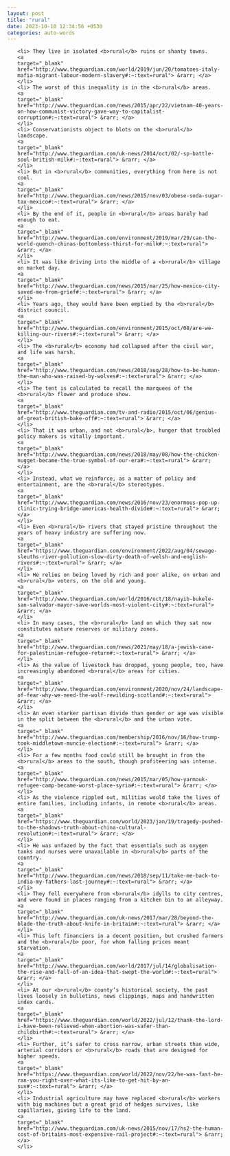 ```yaml
---
layout: post
title: "rural"
date: 2023-10-10 12:34:56 +0530
categories: auto-words
---
```

<ol>

    <li> They live in isolated <b>rural</b> ruins or shanty towns.
    <a 
    target="_blank" 
    href="http://www.theguardian.com/world/2019/jun/20/tomatoes-italy-mafia-migrant-labour-modern-slavery#:~:text=rural"> &rarr; </a>
    </li>
    <li> The worst of this inequality is in the <b>rural</b> areas.
    <a 
    target="_blank" 
    href="http://www.theguardian.com/news/2015/apr/22/vietnam-40-years-on-how-communist-victory-gave-way-to-capitalist-corruption#:~:text=rural"> &rarr; </a>
    </li>
    <li> Conservationists object to blots on the <b>rural</b> landscape.
    <a 
    target="_blank" 
    href="http://www.theguardian.com/uk-news/2014/oct/02/-sp-battle-soul-british-milk#:~:text=rural"> &rarr; </a>
    </li>
    <li> But in <b>rural</b> communities, everything from here is not cool.
    <a 
    target="_blank" 
    href="http://www.theguardian.com/news/2015/nov/03/obese-soda-sugar-tax-mexico#:~:text=rural"> &rarr; </a>
    </li>
    <li> By the end of it, people in <b>rural</b> areas barely had enough to eat.
    <a 
    target="_blank" 
    href="http://www.theguardian.com/environment/2019/mar/29/can-the-world-quench-chinas-bottomless-thirst-for-milk#:~:text=rural"> &rarr; </a>
    </li>
    <li> It was like driving into the middle of a <b>rural</b> village on market day.
    <a 
    target="_blank" 
    href="http://www.theguardian.com/news/2015/mar/25/how-mexico-city-saved-me-from-grief#:~:text=rural"> &rarr; </a>
    </li>
    <li> Years ago, they would have been emptied by the <b>rural</b> district council.
    <a 
    target="_blank" 
    href="http://www.theguardian.com/environment/2015/oct/08/are-we-killing-our-rivers#:~:text=rural"> &rarr; </a>
    </li>
    <li> The <b>rural</b> economy had collapsed after the civil war, and life was harsh.
    <a 
    target="_blank" 
    href="http://www.theguardian.com/news/2018/aug/28/how-to-be-human-the-man-who-was-raised-by-wolves#:~:text=rural"> &rarr; </a>
    </li>
    <li> The tent is calculated to recall the marquees of the <b>rural</b> flower and produce show.
    <a 
    target="_blank" 
    href="http://www.theguardian.com/tv-and-radio/2015/oct/06/genius-of-great-british-bake-off#:~:text=rural"> &rarr; </a>
    </li>
    <li> That it was urban, and not <b>rural</b>, hunger that troubled policy makers is vitally important.
    <a 
    target="_blank" 
    href="http://www.theguardian.com/news/2018/may/08/how-the-chicken-nugget-became-the-true-symbol-of-our-era#:~:text=rural"> &rarr; </a>
    </li>
    <li> Instead, what we reinforce, as a matter of policy and entertainment, are the <b>rural</b> stereotypes.
    <a 
    target="_blank" 
    href="http://www.theguardian.com/news/2016/nov/23/enormous-pop-up-clinic-trying-bridge-americas-health-divide#:~:text=rural"> &rarr; </a>
    </li>
    <li> Even <b>rural</b> rivers that stayed pristine throughout the years of heavy industry are suffering now.
    <a 
    target="_blank" 
    href="https://www.theguardian.com/environment/2022/aug/04/sewage-sleuths-river-pollution-slow-dirty-death-of-welsh-and-english-rivers#:~:text=rural"> &rarr; </a>
    </li>
    <li> He relies on being loved by rich and poor alike, on urban and <b>rural</b> voters, on the old and young.
    <a 
    target="_blank" 
    href="http://www.theguardian.com/world/2016/oct/18/nayib-bukele-san-salvador-mayor-save-worlds-most-violent-city#:~:text=rural"> &rarr; </a>
    </li>
    <li> In many cases, the <b>rural</b> land on which they sat now constitutes nature reserves or military zones.
    <a 
    target="_blank" 
    href="http://www.theguardian.com/news/2021/may/18/a-jewish-case-for-palestinian-refugee-return#:~:text=rural"> &rarr; </a>
    </li>
    <li> As the value of livestock has dropped, young people, too, have increasingly abandoned <b>rural</b> areas for cities.
    <a 
    target="_blank" 
    href="http://www.theguardian.com/environment/2020/nov/24/landscape-of-fear-why-we-need-the-wolf-rewilding-scotland#:~:text=rural"> &rarr; </a>
    </li>
    <li> An even starker partisan divide than gender or age was visible in the split between the <b>rural</b> and the urban vote.
    <a 
    target="_blank" 
    href="http://www.theguardian.com/membership/2016/nov/16/how-trump-took-middletown-muncie-election#:~:text=rural"> &rarr; </a>
    </li>
    <li> For a few months food could still be brought in from the <b>rural</b> areas to the south, though profiteering was intense.
    <a 
    target="_blank" 
    href="http://www.theguardian.com/news/2015/mar/05/how-yarmouk-refugee-camp-became-worst-place-syria#:~:text=rural"> &rarr; </a>
    </li>
    <li> As the violence rippled out, militias would take the lives of entire families, including infants, in remote <b>rural</b> areas.
    <a 
    target="_blank" 
    href="https://www.theguardian.com/world/2023/jan/19/tragedy-pushed-to-the-shadows-truth-about-china-cultural-revolution#:~:text=rural"> &rarr; </a>
    </li>
    <li> He was unfazed by the fact that essentials such as oxygen tanks and nurses were unavailable in <b>rural</b> parts of the country.
    <a 
    target="_blank" 
    href="http://www.theguardian.com/news/2018/sep/11/take-me-back-to-india-my-fathers-last-journey#:~:text=rural"> &rarr; </a>
    </li>
    <li> They fell everywhere from <b>rural</b> idylls to city centres, and were found in places ranging from a kitchen bin to an alleyway.
    <a 
    target="_blank" 
    href="http://www.theguardian.com/uk-news/2017/mar/28/beyond-the-blade-the-truth-about-knife-in-britain#:~:text=rural"> &rarr; </a>
    </li>
    <li> This left financiers in a decent position, but crushed farmers and the <b>rural</b> poor, for whom falling prices meant starvation.
    <a 
    target="_blank" 
    href="http://www.theguardian.com/world/2017/jul/14/globalisation-the-rise-and-fall-of-an-idea-that-swept-the-world#:~:text=rural"> &rarr; </a>
    </li>
    <li> At our <b>rural</b> county’s historical society, the past lives loosely in bulletins, news clippings, maps and handwritten index cards.
    <a 
    target="_blank" 
    href="https://www.theguardian.com/world/2022/jul/12/thank-the-lord-i-have-been-relieved-when-abortion-was-safer-than-childbirth#:~:text=rural"> &rarr; </a>
    </li>
    <li> Further, it’s safer to cross narrow, urban streets than wide, arterial corridors or <b>rural</b> roads that are designed for higher speeds.
    <a 
    target="_blank" 
    href="https://www.theguardian.com/world/2022/nov/22/he-was-fast-he-ran-you-right-over-what-its-like-to-get-hit-by-an-suv#:~:text=rural"> &rarr; </a>
    </li>
    <li> Industrial agriculture may have replaced <b>rural</b> workers with big machines but a great grid of hedges survives, like capillaries, giving life to the land.
    <a 
    target="_blank" 
    href="http://www.theguardian.com/uk-news/2015/nov/17/hs2-the-human-cost-of-britains-most-expensive-rail-project#:~:text=rural"> &rarr; </a>
    </li>